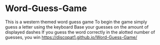 # Word-Guess-Game
This is a western themed word guess game
To begin the game simply guess a letter using the keyboard
Base your guesses on the amount of displayed dashes
If you guess the word correctly in the alotted number of guesses, you win
https://discopat1.github.io/Word-Guess-Game/
